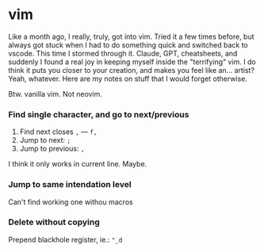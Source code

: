 # vim

Like a month ago, I really, truly, got into vim. Tried it a few times before, but always got stuck when I had to do something quick and switched back to vscode. This time I stormed through it. Claude, GPT, cheatsheets, and suddenly I found a real joy in keeping myself inside the "terrifying" vim. I do think it puts you closer to your creation, and makes you feel like an... artist? Yeah, whatever. Here are my notes on stuff that I would forget otherwise. 

Btw. vanilla vim. Not neovim. 

### Find single character, and go to next/previous

1. Find next closes `,` — `f,`
2. Jump to next: `;`
3. Jump to previous: `,`

I think it only works in current line. Maybe.

### Jump to same intendation level

Can't find working one withou macros

### Delete without copying

Prepend blackhole register, ie.: `"_d`

